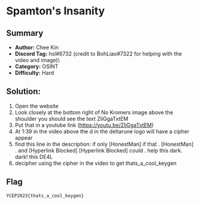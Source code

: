 Spamton's Insanity
===
## Summary
* **Author:** Chee Kin
* **Discord Tag:** hsl#6732 (credit to BohLiao#7322 for helping with the video and image)\
* **Category:** OSINT
* **Difficulty:** Hard

## Solution:
1. Open the website
2. Look closely at the bottom right of No Kromers image above the shoulder you should see the text ZliGgaTxtEM
3. Put that in a youtube link (https://youtu.be/ZliGgaTxtEM)
4. At 1:39 in the video above the d in the deltarune logo will have a cipher appear
5. find this line in the description: if only [HonestMan] if that . [HonestMan] .  and [Hyperlink Blocked] [Hyperlink Blocked] could . help this dark. dark! this DE4L
6. decipher using the cipher in the video to get thats_a_cool_keygen

## Flag
```
YCEP2023{thats_a_cool_keygen}
```

